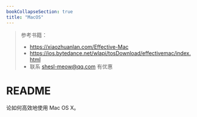 ```yaml
---
bookCollapseSection: true
title: "MacOS"
---
```


> 参考书籍：
>
> - https://xiaozhuanlan.com/Effective-Mac
>- https://ios.bytedance.net/wlapi/tosDownload/effectivemac/index.html
> -  联系 shesl-meow@qq.com 有优惠

# README

论如何高效地使用 Mac OS X。